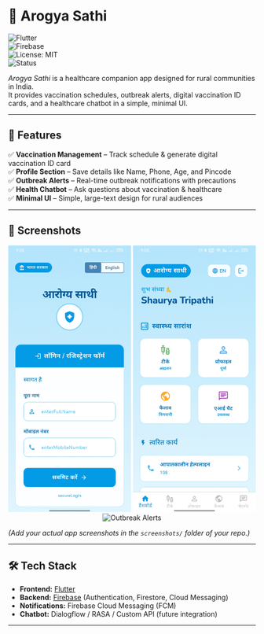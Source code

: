 # 🏥 Arogya Sathi  

![Flutter](https://img.shields.io/badge/Flutter-3.0-blue?logo=flutter)  
![Firebase](https://img.shields.io/badge/Firebase-Backend-orange?logo=firebase)  
![License: MIT](https://img.shields.io/badge/License-MIT-green.svg)  
![Status](https://img.shields.io/badge/Status-Under%20Development-yellow)  

*Arogya Sathi* is a healthcare companion app designed for rural communities in India.  
It provides vaccination schedules, outbreak alerts, digital vaccination ID cards, and a healthcare chatbot in a simple, minimal UI.  

---

## 📱 Features  

✅ **Vaccination Management** – Track schedule & generate digital vaccination ID card  
✅ **Profile Section** – Save details like Name, Phone, Age, and Pincode  
✅ **Outbreak Alerts** – Real-time outbreak notifications with precautions  
✅ **Health Chatbot** – Ask questions about vaccination & healthcare  
✅ **Minimal UI** – Simple, large-text design for rural audiences  

---

## 📸 Screenshots  

<p align="center">
  <img src="assets/images/login_page.jpg" alt="Home Screen" width="250"/>
  <img src="assets/images/home_page.jpg" alt="Profile Screen" width="250"/>
  <img src="screenshots/outbreak.png" alt="Outbreak Alerts" width="250"/>
</p>  

*(Add your actual app screenshots in the `screenshots/` folder of your repo.)*  

---

## 🛠️ Tech Stack  

- **Frontend:** [Flutter](https://flutter.dev/)  
- **Backend:** [Firebase](https://firebase.google.com/) (Authentication, Firestore, Cloud Messaging)  
- **Notifications:** Firebase Cloud Messaging (FCM)  
- **Chatbot:** Dialogflow / RASA / Custom API (future integration)  

---

